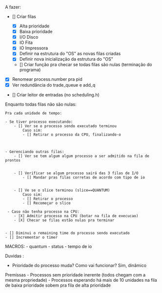A fazer:

- [] Criar filas

  - [x] Alta prioridade
  - [x] Baixa prioridade
  - [x] I/O Disco
  - [x] IO Fita
  - [x] IO Impressora
  - [x] Definir na estrutura do "OS" as novas filas criadas
  - [x] Definir nova inicialização da estrutura do "OS"
  - [] Criar função pra checar se todas filas são nulas (terminação do programa)

- [x] Renomear process.number pra pid
- [x] Ver redundância do trade_queue e add_q
- [] Criar leitor de entradas (no scheduling.h)

Enquanto todas filas não são nulas:

    Pra cada unidade de tempo:

    - Se tiver processo executando:
        - [] Ver se o processo sendo executado terminou
            Caso sim:
            - [] Retirar o processo da CPU, finalizando-o



    - Gerenciando outras filas:
        - [] Ver se tem algum algum processo a ser admitido na fila de prontos


        - [] Verificar se algum processo sairá das 3 filas de I/O
            - [] Mandar pras filas corretas de acordo com tipo de io


        - [] Ve se o slice terminou (slice==QUANTUM)
            Caso sim:
            - [] Retirar o processo
            - [] Recomeçar o slice

     - Caso não tenha processo na CPU:
        - [X] Admitir processo na CPU (botar na fila de execucao)
        - [X] Checar se filas estão nulas pra terminar


    - [] Diminui o remaining time do processo sendo executado
    - [] Incrementar o timer

MACROS: - quantum - status - tempo de io

Duvidas :

- Prioridade do processo muda? Como vai funcionar? Sim, dinâmico

Premissas - Processos sem prioridade inerente (todos chegam com a mesma propriedade) - Processos esperando há mais de 10 unidades na fila de baixa prioridade sobem pra fila de alta prioridade
